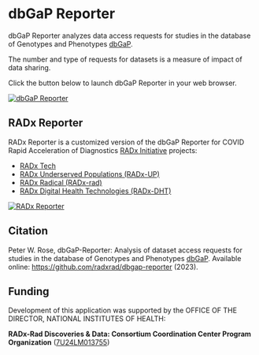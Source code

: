 # dbGaP Reporter

dbGaP Reporter analyzes data access requests for studies in the database of Genotypes and Phenotypes [dbGaP](https://www.ncbi.nlm.nih.gov/gap/).

The number and type of requests for datasets is a measure of impact of data sharing.

Click the button below to launch dbGaP Reporter in your web browser.

[![dbGaP Reporter](https://img.shields.io/badge/Launch-dbGaP%20Reporter-blue)](http://colab.research.google.com/github/radxrad/dbgap-reporter/blob/master/notebooks/dbgap-reporter.ipynb)

## RADx Reporter
RADx Reporter is a customized version of the dbGaP Reporter for COVID Rapid Acceleration of Diagnostics [RADx Initiative](https://www.nih.gov/research-training/medical-research-initiatives/radx) projects:

- [RADx Tech](https://www.nih.gov/research-training/medical-research-initiatives/radx/radx-programs#radx-tech)
- [RADx Underserved Populations (RADx-UP)](https://www.nih.gov/research-training/medical-research-initiatives/radx/radx-programs#radx-up)
- [RADx Radical (RADx-rad)](https://www.nih.gov/research-training/medical-research-initiatives/radx/radx-programs#radx-rad)
- [RADx Digital Health Technologies (RADx-DHT)](https://www.nih.gov/news-events/news-releases/nih-awards-contracts-develop-innovative-digital-health-technologies-covid-19)


[![RADx Reporter](https://img.shields.io/badge/Launch-RADx%20Reporter-blue)](http://colab.research.google.com/github/radxrad/dbgap-reporter/blob/master/notebooks/radx-reporter.ipynb)

## Citation
Peter W. Rose, dbGaP-Reporter: Analysis of dataset access requests for studies in the database of Genotypes and Phenotypes [dbGaP](https://www.ncbi.nlm.nih.gov/gap/). Available online: https://github.com/radxrad/dbgap-reporter (2023).

## Funding
Development of this application was supported by the OFFICE OF THE DIRECTOR, NATIONAL INSTITUTES OF HEALTH:

**RADx-Rad Discoveries & Data: Consortium Coordination Center Program Organization** ([7U24LM013755](https://reporter.nih.gov/project-details/10745886))
